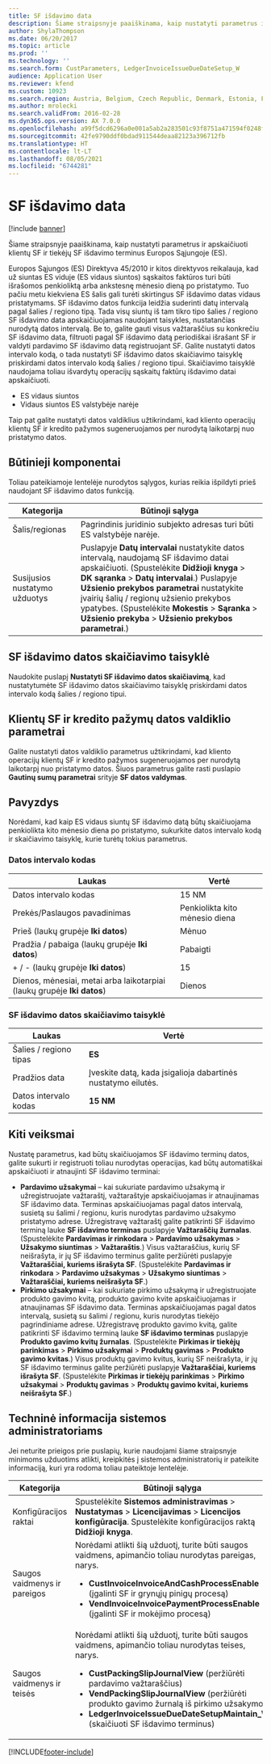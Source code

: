 ```yaml
---
title: SF išdavimo data
description: Šiame straipsnyje paaiškinama, kaip nustatyti parametrus ir apskaičiuoti klientų SF ir tiekėjų SF išdavimo terminus Europos Sąjungoje (ES).
author: ShylaThompson
ms.date: 06/20/2017
ms.topic: article
ms.prod: ''
ms.technology: ''
ms.search.form: CustParameters, LedgerInvoiceIssueDueDateSetup_W
audience: Application User
ms.reviewer: kfend
ms.custom: 10923
ms.search.region: Austria, Belgium, Czech Republic, Denmark, Estonia, Finland, France, Germany, Hungary, Iceland, Italy, Latvia, Lithuania, Netherlands, Poland, Spain, Sweden, United Kingdom
ms.author: mrolecki
ms.search.validFrom: 2016-02-28
ms.dyn365.ops.version: AX 7.0.0
ms.openlocfilehash: a99f5dcd6296a0e001a5ab2a283501c93f8751a471594f0248fe61e09378bb23
ms.sourcegitcommit: 42fe9790ddf0bdad911544deaa82123a396712fb
ms.translationtype: HT
ms.contentlocale: lt-LT
ms.lasthandoff: 08/05/2021
ms.locfileid: "6744281"
---
```

# <a name="invoice-issue-deadline"></a>SF išdavimo data

[!include [banner](../includes/banner.md)]

Šiame straipsnyje paaiškinama, kaip nustatyti parametrus ir apskaičiuoti klientų SF ir tiekėjų SF išdavimo terminus Europos Sąjungoje (ES).

Europos Sąjungos (ES) Direktyva 45/2010 ir kitos direktyvos reikalauja, kad už siuntas ES viduje (ES vidaus siuntos) sąskaitos faktūros turi būti išrašomos penkioliktą arba ankstesnę mėnesio dieną po pristatymo. Tuo pačiu metu kiekviena ES šalis gali turėti skirtingus SF išdavimo datas vidaus pristatymams. SF išdavimo datos funkcija leidžia suderinti datų intervalą pagal šalies / regiono tipą. Tada visų siuntų iš tam tikro tipo šalies / regiono SF išdavimo data apskaičiuojamas naudojant taisykles, nustatančias nurodytą datos intervalą. Be to, galite gauti visus važtaraščius su konkrečiu SF išdavimo data, filtruoti pagal SF išdavimo datą periodiškai išrašant SF ir valdyti pardavimo SF išdavimo datą registruojant SF. Galite nustatyti datos intervalo kodą, o tada nustatyti SF išdavimo datos skaičiavimo taisyklę priskirdami datos intervalo kodą šalies / regiono tipui. Skaičiavimo taisyklė naudojama toliau išvardytų operacijų sąskaitų faktūrų išdavimo datai apskaičiuoti.

-   ES vidaus siuntos
-   Vidaus siuntos ES valstybėje narėje

Taip pat galite nustatyti datos valdiklius užtikrindami, kad kliento operacijų klientų SF ir kredito pažymos sugeneruojamos per nurodytą laikotarpį nuo pristatymo datos.

## <a name="prerequisites"></a>Būtinieji komponentai
Toliau pateikiamoje lentelėje nurodytos sąlygos, kurias reikia išpildyti prieš naudojant SF išdavimo datos funkciją.

| Kategorija            | Būtinoji sąlyga                                                                                                                                                                                                                                                                                                                                                                             |
|---------------------|------------------------------------------------------------------------------------------------------------------------------------------------------------------------------------------------------------------------------------------------------------------------------------------------------------------------------------------------------------------------------------------|
| Šalis/regionas      | Pagrindinis juridinio subjekto adresas turi būti ES valstybėje narėje.                                                                                                                                                                                                                                                                                                                    |
| Susijusios nustatymo užduotys | Puslapyje **Datų intervalai** nustatykite datos intervalą, naudojamą SF išdavimo datai apskaičiuoti. (Spustelėkite **Didžioji knyga** &gt; **DK sąranka** &gt; **Datų intervalai**.) Puslapyje **Užsienio prekybos parametrai** nustatykite įvairių šalių / regionų užsienio prekybos ypatybes. (Spustelėkite **Mokestis** &gt; **Sąranka** &gt; **Užsienio prekyba** &gt; **Užsienio prekybos parametrai**.) |

## <a name="invoice-issue-due-date-calculation-rule"></a>SF išdavimo datos skaičiavimo taisyklė
Naudokite puslapį **Nustatyti SF išdavimo datos skaičiavimą**, kad nustatytumėte SF išdavimo datos skaičiavimo taisyklę priskirdami datos intervalo kodą šalies / regiono tipui.

## <a name="date-control-parameters-for-customer-invoices-and-credit-notes"></a>Klientų SF ir kredito pažymų datos valdiklio parametrai
Galite nustatyti datos valdiklio parametrus užtikrindami, kad kliento operacijų klientų SF ir kredito pažymos sugeneruojamos per nurodytą laikotarpį nuo pristatymo datos. Šiuos parametrus galite rasti puslapio **Gautinų sumų parametrai** srityje **SF datos valdymas**.

## <a name="example"></a>Pavyzdys
Norėdami, kad kaip ES vidaus siuntų SF išdavimo datą būtų skaičiuojama penkiolikta kito mėnesio diena po pristatymo, sukurkite datos intervalo kodą ir skaičiavimo taisyklę, kurie turėtų tokius parametrus.

### <a name="date-interval-code"></a>Datos intervalo kodas

| Laukas                                                           | Vertė                           |
|-----------------------------------------------------------------|---------------------------------|
| Datos intervalo kodas                                              | 15 NM                           |
| Prekės/Paslaugos pavadinimas                                                     | Penkiolikta kito mėnesio diena |
| Prieš (laukų grupėįe **Iki datos**)                         | Mėnuo                           |
| Pradžia / pabaiga (laukų grupėįe **Iki datos**)                      | Pabaigti                             |
| + / - (laukų grupėįe **Iki datos**)                            | 15                              |
| Dienos, mėnesiai, metai arba laikotarpiai (laukų grupėje **Iki datos**) | Dienos                            |

### <a name="invoice-issue-due-date-calculation-rule"></a>SF išdavimo datos skaičiavimo taisyklė

| Laukas               | Vertė                                                     |
|---------------------|-----------------------------------------------------------|
| Šalies / regiono tipas | **ES**                                                    |
| Pradžios data          | Įveskite datą, kada įsigalioja dabartinės nustatymo eilutės. |
| Datos intervalo kodas  | **15 NM**                                                 |

## <a name="next-steps"></a>Kiti veiksmai
Nustatę parametrus, kad būtų skaičiuojamos SF išdavimo terminų datos, galite sukurti ir registruoti toliau nurodytas operacijas, kad būtų automatiškai apskaičiuoti ir atnaujinti SF išdavimo terminai:

-   **Pardavimo užsakymai** – kai sukuriate pardavimo užsakymą ir užregistruojate važtaraštį, važtaraštyje apskaičiuojamas ir atnaujinamas SF išdavimo data. Terminas apskaičiuojamas pagal datos intervalą, susietą su šalimi / regionu, kuris nurodytas pardavimo užsakymo pristatymo adrese. Užregistravę važtaraštį galite patikrinti SF išdavimo terminą lauke **SF išdavimo terminas** puslapyje **Važtaraščių žurnalas**. (Spustelėkite **Pardavimas ir rinkodara** &gt; **Pardavimo užsakymas** &gt; **Užsakymo siuntimas** &gt; **Važtaraštis**.) Visus važtaraščius, kurių SF neišrašyta, ir jų SF išdavimo terminus galite peržiūrėti puslapyje **Važtaraščiai, kuriems išrašyta SF**. (Spustelėkite **Pardavimas ir rinkodara** &gt; **Pardavimo užsakymas** &gt; **Užsakymo siuntimas** &gt; **Važtaraščiai, kuriems neišrašyta SF**.)
-   **Pirkimo užsakymai** – kai sukuriate pirkimo užsakymą ir užregistruojate produkto gavimo kvitą, produkto gavimo kvite apskaičiuojamas ir atnaujinamas SF išdavimo data. Terminas apskaičiuojamas pagal datos intervalą, susietą su šalimi / regionu, kuris nurodytas tiekėjo pagrindiniame adrese. Užregistravę produkto gavimo kvitą, galite patikrinti SF išdavimo terminą lauke **SF išdavimo terminas** puslapyje **Produkto gavimo kvitų žurnalas**. (Spustelėkite **Pirkimas ir tiekėjų parinkimas** &gt; **Pirkimo užsakymai** &gt; **Produktų gavimas** &gt; **Produkto gavimo kvitas**.) Visus produktų gavimo kvitus, kurių SF neišrašyta, ir jų SF išdavimo terminus galite peržiūrėti puslapyje **Važtaraščiai, kuriems išrašyta SF**. (Spustelėkite **Pirkimas ir tiekėjų parinkimas** &gt; **Pirkimo užsakymai** &gt; **Produktų gavimas** &gt; **Produktų gavimo kvitai, kuriems neišrašyta SF**.)

## <a name="technical-information-for-system-administrators"></a>Techninė informacija sistemos administratoriams
Jei neturite prieigos prie puslapių, kurie naudojami šiame straipsnyje minimoms užduotims atlikti, kreipkitės į sistemos administratorių ir pateikite informaciją, kuri yra rodoma toliau pateiktoje lentelėje.

<table>
<colgroup>
<col width="50%" />
<col width="50%" />
</colgroup>
<thead>
<tr class="header">
<th>Kategorija</th>
<th>Būtinoji sąlyga</th>
</tr>
</thead>
<tbody>
<tr class="odd">
<td>Konfigūracijos raktai</td>
<td>Spustelėkite <strong>Sistemos administravimas</strong> &gt; <strong>Nustatymas</strong> &gt; <strong>Licencijavimas</strong> &gt; <strong>Licencijos konfigūracija</strong>. Spustelėkite konfigūracijos raktą <strong>Didžioji knyga</strong>.</td>
</tr>
<tr class="even">
<td>Saugos vaidmenys ir pareigos</td>
<td>Norėdami atlikti šią užduotį, turite būti saugos vaidmens, apimančio toliau nurodytas pareigas, narys.
<ul>
<li><strong>CustInvoiceInvoiceAndCashProcessEnable</strong> (įgalinti SF ir grynųjų pinigų procesą)</li>
<li><strong>VendInvoiceInvoicePaymentProcessEnable</strong> (įgalinti SF ir mokėjimo procesą)</li>
</ul></td>
</tr>
<tr class="odd">
<td>Saugos vaidmenys ir teisės</td>
<td>Norėdami atlikti šią užduotį, turite būti saugos vaidmens, apimančio toliau nurodytas teises, narys.
<ul>
<li><strong>CustPackingSlipJournalView</strong> (peržiūrėti pardavimo važtaraščius)</li>
<li><strong>VendPackingSlipJournalView</strong> (peržiūrėti produkto gavimo žurnalą iš pirkimo užsakymo)</li>
<li><strong>LedgerInvoiceIssueDueDateSetupMaintain_W</strong> (skaičiuoti SF išdavimo terminus)</li>
</ul></td>
</tr>
</tbody>
</table>







[!INCLUDE[footer-include](../../includes/footer-banner.md)]